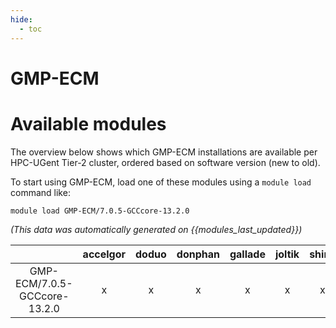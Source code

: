 ```yaml
---
hide:
  - toc
---
```


GMP-ECM
=======

# Available modules


The overview below shows which GMP-ECM installations are available per HPC-UGent Tier-2 cluster, ordered based on software version (new to old).

To start using GMP-ECM, load one of these modules using a `module load` command like:

```shell
module load GMP-ECM/7.0.5-GCCcore-13.2.0
```

*(This data was automatically generated on {{modules_last_updated}})*  

| |accelgor|doduo|donphan|gallade|joltik|shinx|
| :---: | :---: | :---: | :---: | :---: | :---: | :---: |
|GMP-ECM/7.0.5-GCCcore-13.2.0|x|x|x|x|x|x|
